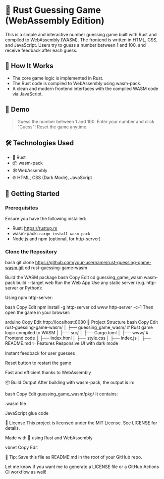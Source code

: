 # 🎯 Rust Guessing Game (WebAssembly Edition)

This is a simple and interactive number guessing game built with Rust and compiled to WebAssembly (WASM). The frontend is written in HTML, CSS, and JavaScript. Users try to guess a number between 1 and 100, and receive feedback after each guess.

## 🧠 How It Works

- The core game logic is implemented in Rust.
- The Rust code is compiled to WebAssembly using wasm-pack.
- A clean and modern frontend interfaces with the compiled WASM code via JavaScript.

## 📸 Demo

> Guess the number between 1 and 100. Enter your number and click "Guess"! Reset the game anytime.



## 🛠️ Technologies Used

- 🦀 Rust
- 📦 wasm-pack
- 🕸️ WebAssembly
- 🌐 HTML, CSS (Dark Mode), JavaScript

## 🚀 Getting Started

### Prerequisites

Ensure you have the following installed:

- Rust: https://rustup.rs
- wasm-pack: `cargo install wasm-pack`
- Node.js and npm (optional, for http-server)

### Clone the Repository

bash
git clone https://github.com/your-username/rust-guessing-game-wasm.git
cd rust-guessing-game-wasm

Build the WASM package
bash
Copy
Edit
cd guessing_game_wasm
wasm-pack build --target web
Run the Web App
Use any static server (e.g. http-server or Python):

Using npm http-server:

bash
Copy
Edit
npm install -g http-server
cd www
http-server -c-1
Then open the game in your browser:

arduino
Copy
Edit
http://localhost:8080
📁 Project Structure
bash
Copy
Edit
rust-guessing-game-wasm/
│
├── guessing_game_wasm/       # Rust game logic compiled to WASM
│   ├── src/
│   ├── Cargo.toml
│
├── www/                      # Frontend code
│   ├── index.html
│   ├── style.css
│   ├── index.js
│
├── README.md
✨ Features
Responsive UI with dark mode

Instant feedback for user guesses

Reset button to restart the game

Fast and efficient thanks to WebAssembly

📦 Build Output
After building with wasm-pack, the output is in:

bash
Copy
Edit
guessing_game_wasm/pkg/
It contains:

.wasm file

JavaScript glue code

📃 License
This project is licensed under the MIT License. See LICENSE for details.

Made with 🧡 using Rust and WebAssembly

vbnet
Copy
Edit

📝 Tip: Save this file as README.md in the root of your GitHub repo.

Let me know if you want me to generate a LICENSE file or a GitHub Actions CI workflow as well!









